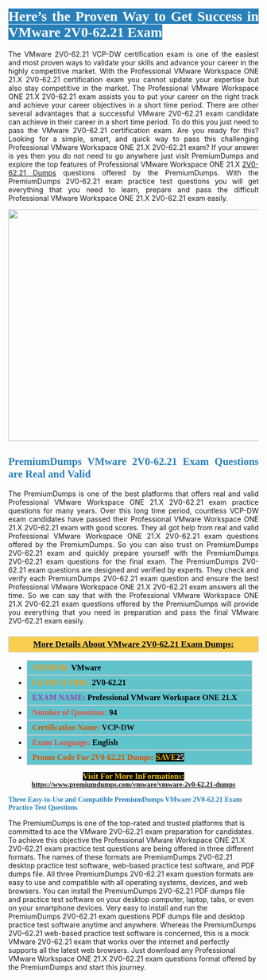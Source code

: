 <h1 style="text-align: justify;"><span style="color:#ffffff;"><span style="font-family:Georgia,serif;"><strong><span style="background-color:#2980b9;">Here’s the Proven Way to Get Success in VMware 2V0-62.21 Exam</span></strong></span></span></h1>

<p style="text-align: justify;">The VMware 2V0-62.21 VCP-DW certification exam is one of the easiest and most proven ways to validate your skills and advance your career in the highly competitive market. With the Professional VMware Workspace ONE 21.X 2V0-62.21 certification exam you cannot update your expertise but also stay competitive in the market. The Professional VMware Workspace ONE 21.X 2V0-62.21 exam assists you to put your career on the right track and achieve your career objectives in a short time period. There are other several advantages that a successful VMware 2V0-62.21 exam candidate can achieve in their career in a short time period. To do this you just need to pass the VMware 2V0-62.21 certification exam. Are you ready for this? Looking for a simple, smart, and quick way to pass this challenging Professional VMware Workspace ONE 21.X 2V0-62.21 exam? If your answer is yes then you do not need to go anywhere just visit PremiumDumps and explore the top features of Professional VMware Workspace ONE 21.X <a href="https://www.premiumdumps.com/vmware/vmware-2v0-62.21-dumps">2V0-62.21 Dumps</a> questions offered by the PremiumDumps. With the PremiumDumps 2V0-62.21 exam practice test questions you will get everything that you need to learn, prepare and pass the difficult Professional VMware Workspace ONE 21.X 2V0-62.21 exam easily.</p>

<p style="text-align: center;"><a href="https://www.premiumdumps.com/vmware/vmware-2v0-62.21-dumps"><img alt="" src="https://i.imgur.com/KJGzbJ2.jpeg" style="width: 700px; height: 465px;" /></a></p>

<h2 style="text-align: justify;"><span style="color:#2980b9;"><span style="font-family:Georgia,serif;"><strong>PremiumDumps VMware 2V0-62.21 Exam Questions are Real and Valid</strong></span></span></h2>

<p style="text-align: justify;">The PremiumDumps is one of the best platforms that offers real and valid Professional VMware Workspace ONE 21.X 2V0-62.21 exam practice questions for many years. Over this long time period, countless VCP-DW exam candidates have passed their Professional VMware Workspace ONE 21.X 2V0-62.21 exam with good scores. They all got help from real and valid Professional VMware Workspace ONE 21.X 2V0-62.21 exam questions offered by the PremiumDumps. So you can also trust on PremiumDumps 2V0-62.21 exam and quickly prepare yourself with the PremiumDumps 2V0-62.21 exam questions for the final exam. The PremiumDumps 2V0-62.21 exam questions are designed and verified by experts. They check and verify each PremiumDumps 2V0-62.21 exam question and ensure the best Professional VMware Workspace ONE 21.X 2V0-62.21 exam answers all the time. So we can say that with the Professional VMware Workspace ONE 21.X 2V0-62.21 exam questions offered by the PremiumDumps will provide you everything that you need in preparation and pass the final VMware 2V0-62.21 exam easily.</p>

<h3 style="background: #f7ce50; border: 1px solid rgb(204, 204, 204); padding: 5px 10px; text-align: center;"><span style="font-family:Georgia,serif;"><u><u><span style="color:#000000;"><span style="font-size:11pt"><span style="line-height:normal"><b><span style="font-size:13.0pt"><span cambria="">More Details About VMware 2V0-62.21 Exam Dumps:</span></span></b></span></span></span></u></u></span></h3>

<ul>
	<li style="margin:0cm 10pt">
	<div style="background:#61c4cd; border: 1px solid rgb(204, 204, 204); padding: 5px 10px; text-align: justify;"><span style="font-family:Georgia,serif;"><span style="font-size:11pt"><span style="line-height:normal"><b><span style="font-size:12.0pt"><span new="" roman="" times=""><span style="color:#f39c12;">VENDOR:</span> <span style="color:#000000;">VMware</span></span></span></b></span></span></span></div>
	</li>
	<li style="margin:0cm 10pt">
	<div style="background: #61c4cd; border: 1px solid rgb(204, 204, 204); padding: 5px 10px; text-align: justify;"><span style="font-family:Georgia,serif;"><span style="font-size:11pt"><span style="line-height:normal"><b><span style="font-size:12.0pt"><span new="" roman="" times=""><span style="color:#f39c12;">EXAM CCODE:</span> <span style="color:#000000;">2V0-62.21</span></span></span></b></span></span></span></div>
	</li>
	<li style="margin:0cm 10pt">
	<div style="background: #61c4cd; border: 1px solid rgb(204, 204, 204); padding: 5px 10px; text-align: justify;"><span style="font-family:Georgia,serif;"><span style="font-size:11pt"><span style="line-height:normal"><b><span style="font-size:12.0pt"><span new="" roman="" times=""><span style="color:#8e44ad;">EXAM NAME:</span> <span style="color:#000000;">Professional VMware Workspace ONE 21.X</span></span></span></b></span></span></span></div>
	</li>
	<li style="margin:0cm 10pt">
	<div style="background: #61c4cd; border: 1px solid rgb(204, 204, 204); padding: 5px 10px;"><span style="font-family:Georgia,serif;"><span style="font-size:11pt"><span style="line-height:normal"><b><span style="font-size:12.0pt"><span new="" roman="" times=""><span style="color:#e74c3c;">Number of Questions:</span><span style="color:#000000;"><span style="color:#f1c40f;"> </span>94</span></span></span></b></span></span></span></div>
	</li>
	<li style="margin:0cm 10pt">
	<div style="background: #61c4cd; border: 1px solid rgb(204, 204, 204); padding: 5px 10px; text-align: justify;"><span style="font-family:Georgia,serif;"><span style="font-size:11pt"><span style="line-height:normal"><b><span style="font-size:12.0pt"><span new="" roman="" times=""><span style="color:#d35400;">Certification Name:</span> VCP-DW</span></span></b></span></span></span></div>
	</li>
	<li style="margin:0cm 10pt">
	<div style="background: #61c4cd; border: 1px solid rgb(204, 204, 204); padding: 5px 10px; text-align: justify;"><span style="font-family:Georgia,serif;"><span style="font-size:11pt"><span style="line-height:normal"><b><span style="font-size:12.0pt"><span new="" roman="" times=""><span style="color:#e74c3c;">Exam Language:</span> <span style="color:#000000;">English</span></span></span></b></span></span></span></div>
	</li>
	<li style="margin:0cm 10pt">
	<div style="background: #61c4cd; border: 1px solid rgb(204, 204, 204); padding: 5px 10px;"><span style="font-family:Georgia,serif;"><span style="font-size:11pt"><span style="line-height:normal"><b><span style="font-size:12.0pt"><span new="" roman="" times=""><span style="color:#d35400;">Promo Code For 2V0-62.21 Dumps:</span><span style="color:#f1c40f;"> <span style="background-color:#000000;">SAVE</span></span><span style="color:#ffffff;"><span style="background-color:#000000;">25</span></span></span></span></b></span></span></span></div>
	</li>
</ul>

<p style="text-align: center;"><span style="font-family:Georgia,serif;"><strong><span style="font-size:16px;"><span style="color:#f1c40f;"><span style="background-color:#000000;">Visit For More InFormations:</span></span></span> <a href="https://www.premiumdumps.com/vmware/vmware-2v0-62.21-dumps">https://www.premiumdumps.com/vmware/vmware-2v0-62.21-dumps</a></strong></span></p>

<p><span style="color:#2980b9;"><span style="font-family:Georgia,serif;"><strong><strong><strong>Three Easy-to-Use and Compatible PremiumDumps VMware 2V0-62.21 Exam Practice Test Questions</strong></strong></strong></span></span></p>

<p>The PremiumDumps is one of the top-rated and trusted platforms that is committed to ace the VMware 2V0-62.21 exam preparation for candidates. To achieve this objective the Professional VMware Workspace ONE 21.X 2V0-62.21 exam practice test questions are being offered in three different formats. The names of these formats are PremiumDumps 2V0-62.21 desktop practice test software, web-based practice test software, and PDF dumps file. All three PremiumDumps 2V0-62.21 exam question formats are easy to use and compatible with all operating systems, devices, and web browsers. You can install the PremiumDumps 2V0-62.21 PDF dumps file and practice test software on your desktop computer, laptop, tabs, or even on your smartphone devices. Very easy to install and run the PremiumDumps 2V0-62.21 exam questions PDF dumps file and desktop practice test software anytime and anywhere. Whereas the PremiumDumps 2V0-62.21 web-based practice test software is concerned, this is a mock VMware 2V0-62.21 exam that works over the internet and perfectly supports all the latest web browsers. Just download any Professional VMware Workspace ONE 21.X 2V0-62.21 exam questions format offered by the PremiumDumps and start this journey.</p>
